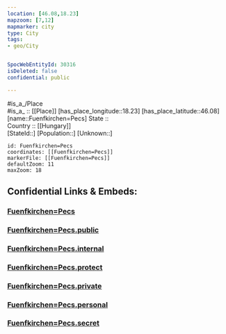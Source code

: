 ```yaml
---
location: [46.08,18.23] 
mapzoom: [7,12] 
mapmarker: city 
type: City
tags:
- geo/City


SpocWebEntityId: 30316
isDeleted: false
confidential: public

---
```

#is_a_/Place  
#is_a_ :: [[Place]] 
[has_place_longitude::18.23] 
[has_place_latitude::46.08] 
[name::Fuenfkirchen=Pecs] 
State ::  
Country :: [[Hungary]]  
[StateId::] 
[Population::] 
[Unknown::] 


```leaflet
id: Fuenfkirchen=Pecs
coordinates: [[Fuenfkirchen=Pecs]] 
markerFile: [[Fuenfkirchen=Pecs]] 
defaultZoom: 11 
maxZoom: 18
```


## Confidential Links & Embeds: 

### [Fuenfkirchen=Pecs](/_Standards/Earth/Continent/Europe/Europe~East/Hungary/Counties~Hungary/Baranya/counties~Baranya/Pécs/City/Fuenfkirchen=Pecs.md) 

### [Fuenfkirchen=Pecs.public](/_public/Earth/Continent/Europe/Europe~East/Hungary/Counties~Hungary/Baranya/counties~Baranya/Pécs/City/Fuenfkirchen=Pecs.public.md) 

### [Fuenfkirchen=Pecs.internal](/_internal/Earth/Continent/Europe/Europe~East/Hungary/Counties~Hungary/Baranya/counties~Baranya/Pécs/City/Fuenfkirchen=Pecs.internal.md) 

### [Fuenfkirchen=Pecs.protect](/_protect/Earth/Continent/Europe/Europe~East/Hungary/Counties~Hungary/Baranya/counties~Baranya/Pécs/City/Fuenfkirchen=Pecs.protect.md) 

### [Fuenfkirchen=Pecs.private](/_private/Earth/Continent/Europe/Europe~East/Hungary/Counties~Hungary/Baranya/counties~Baranya/Pécs/City/Fuenfkirchen=Pecs.private.md) 

### [Fuenfkirchen=Pecs.personal](/_personal/Earth/Continent/Europe/Europe~East/Hungary/Counties~Hungary/Baranya/counties~Baranya/Pécs/City/Fuenfkirchen=Pecs.personal.md) 

### [Fuenfkirchen=Pecs.secret](/_secret/Earth/Continent/Europe/Europe~East/Hungary/Counties~Hungary/Baranya/counties~Baranya/Pécs/City/Fuenfkirchen=Pecs.secret.md)

